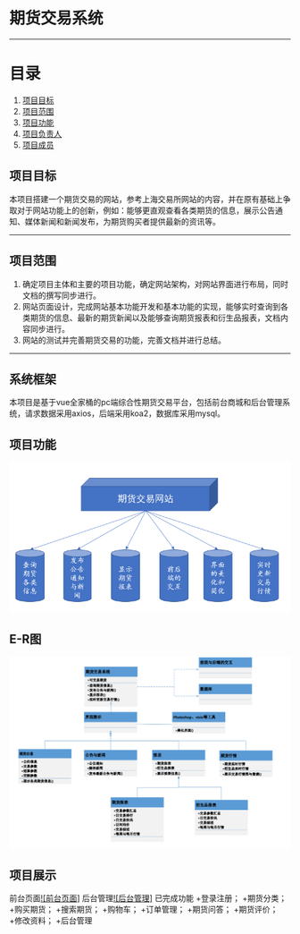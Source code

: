 # 期货交易系统
___
# 目录
 1. [项目目标](#1)
 2. [项目范围](#2)
 3. [项目功能](#3)
 4. [项目负责人](#4)
 5. [项目成员](#5)
##  项目目标
本项目搭建一个期货交易的网站，参考上海交易所网站的内容，并在原有基础上争取对于网站功能上的创新，例如：能够更直观查看各类期货的信息，展示公告通知、媒体新闻和新闻发布，为期货购买者提供最新的资讯等。
___
##  项目范围
1. 确定项目主体和主要的项目功能，确定网站架构，对网站界面进行布局，同时文档的撰写同步进行。
2. 网站页面设计，完成网站基本功能开发和基本功能的实现，能够实时查询到各类期货的信息、最新的期货新闻以及能够查询期货报表和衍生品报表，文档内容同步进行。
3. 网站的测试并完善期货交易的功能，完善文档并进行总结。
___
## 系统框架
本项目是基于vue全家桶的pc端综合性期货交易平台，包括前台商城和后台管理系统，请求数据采用axios，后端采用koa2，数据库采用mysql。

##  项目功能
![功能图](https://github.com/rain-ux/Futures-Market/blob/main/FuncPic.png)
## E-R图
![E-R图](https://github.com/rain-ux/Futures-Market/blob/main/E-Rpic.png)
## 项目展示
前台页面[![前台页面]](150.158.32.68:8080/#/mall/show/index) 
后台管理[![后台管理]](150.158.32.68:8080/#/backstage/goods) 
已完成功能
+登录注册；
+期货分类；
+购买期货；
+搜索期货；
+购物车；
+订单管理；
+期货问答；
+期货评价；
+修改资料；
+后台管理
